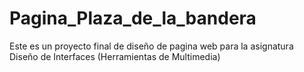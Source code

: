 # Pagina_Plaza_de_la_bandera
Este es un proyecto final de diseño de pagina web para la asignatura Diseño de Interfaces (Herramientas de Multimedia)
